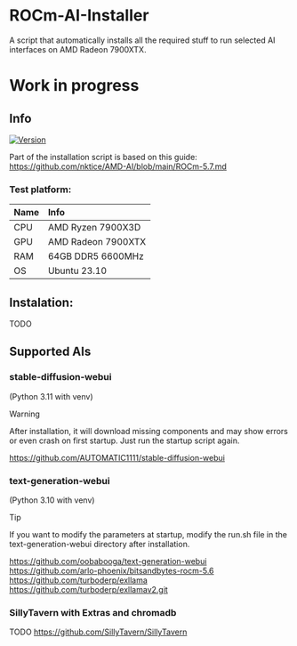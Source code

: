 # ROCm-AI-Installer
A script that automatically installs all the required stuff to run selected AI interfaces on AMD Radeon 7900XTX.

# Work in progress

## Info
[![Version](https://img.shields.io/badge/0.0-version-orange.svg)](https://github.com/Mateusz-Dera/Gasp/edit/main/README.md)

Part of the installation script is based on this guide: https://github.com/nktice/AMD-AI/blob/main/ROCm-5.7.md

### Test platform:
|Name|Info|
|:---|:---|
|CPU|AMD Ryzen 7900X3D|
|GPU|AMD Radeon 7900XTX|
|RAM|64GB DDR5 6600MHz|
|OS|Ubuntu 23.10|

## Instalation:
TODO

## Supported AIs
### stable-diffusion-webui
(Python 3.11 with venv)
> [!WARNING]  
> After installation, it will download missing components and may show errors or even crash on first startup. Just run the startup script again.

https://github.com/AUTOMATIC1111/stable-diffusion-webui

### text-generation-webui
(Python 3.10 with venv)
> [!TIP]
> If you want to modify the parameters at startup, modify the run.sh file in the text-generation-webui directory after installation.

https://github.com/oobabooga/text-generation-webui
https://github.com/arlo-phoenix/bitsandbytes-rocm-5.6
https://github.com/turboderp/exllama
https://github.com/turboderp/exllamav2.git

### SillyTavern with Extras and chromadb
TODO
https://github.com/SillyTavern/SillyTavern